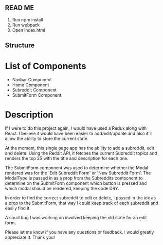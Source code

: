 ## READ ME
1. Run npm install
2. Run webpack
3. Open index.html

## Structure

# List of Components
- Navbar Component
- Home Component
- Subreddit Component
- SubmitForm Component

# Description

If I were to do this project again, I would have used a Redux along with React. I believe it would have been easier to add/edit/update and also it'll allow the ability to store the current state.

At the moment, this single page app has the ability to add a subreddit, edit and delete. Using the Reddit API, it fetches the current Subreddit topics and renders the top 25 with the title and description for each one.

The SubmitForm component was used to determine whether the Modal rendered was for the 'Edit Subreddit Form' or 'New Subreddit Form'. The ModalType is passed in as a prop from the Subreddits component to determine on the SubmitForm component which button is pressed and which modal should be rendered, keeping the code DRY.

In order to find the correct subreddit to edit or delete, I passed in the idx as a prop to the SubmitForm, that way I could keep track of each subreddit and easily find it.

A small bug I was working on involved keeping the old state for an edit form.

Please let me know if you have any questions or feedback. I would greatly appreciate it. Thank you!
